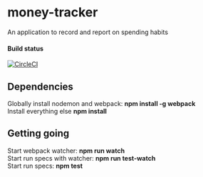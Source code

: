# money-tracker

An application to record and report on spending habits

#### Build status

[![CircleCI](https://circleci.com/gh/LeightonDarkins/money-tracker.svg?style=svg)](https://circleci.com/gh/LeightonDarkins/money-tracker)

## Dependencies

Globally install nodemon and webpack: **npm install -g webpack**  
Install everything else **npm install**

## Getting going

Start webpack watcher: **npm run watch**  
Start run specs with watcher: **npm run test-watch**  
Start run specs: **npm test**  
